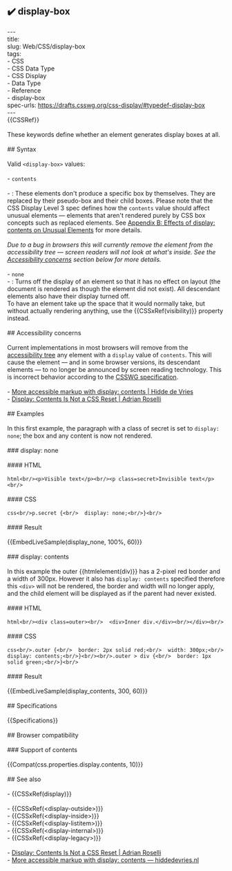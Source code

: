## ✔️ display-box 
 ---<br/>title: <display-box><br/>slug: Web/CSS/display-box<br/>tags:<br/>  - CSS<br/>  - CSS Data Type<br/>  - CSS Display<br/>  - Data Type<br/>  - Reference<br/>  - display-box<br/>spec-urls: https://drafts.csswg.org/css-display/#typedef-display-box<br/>---<br/>{{CSSRef}}<br/><br/>These keywords define whether an element generates display boxes at all.<br/><br/>## Syntax<br/><br/>Valid `<display-box>` values:<br/><br/>- `contents`<br/><br/>  - : These elements don't produce a specific box by themselves. They are replaced by their pseudo-box and their child boxes. Please note that the CSS Display Level 3 spec defines how the `contents` value should affect unusual elements — elements that aren't rendered purely by CSS box concepts such as replaced elements. See [Appendix B: Effects of display: contents on Unusual Elements](https://drafts.csswg.org/css-display/#unbox) for more details.<br/><br/>    _Due to a bug in browsers this will currently remove the element from the accessibility tree — screen readers will not look at what's inside. See the [Accessibility concerns](#accessibility_concerns) section below for more details._<br/><br/>- `none`<br/>  - : Turns off the display of an element so that it has no effect on layout (the document is rendered as though the element did not exist). All descendant elements also have their display turned off.<br/>    To have an element take up the space that it would normally take, but without actually rendering anything, use the {{CSSxRef(visibility)}} property instead.<br/><br/>## Accessibility concerns<br/><br/>Current implementations in most browsers will remove from the [accessibility tree](/en-US/docs/Learn/Accessibility/What_is_accessibility#accessibility_apis) any element with a `display` value of `contents`. This will cause the element — and in some browser versions, its descendant elements — to no longer be announced by screen reading technology. This is incorrect behavior according to the [CSSWG specification](https://drafts.csswg.org/css-display/#the-display-properties).<br/><br/>- [More accessible markup with display: contents | Hidde de Vries](https://hiddedevries.nl/en/blog/2018-04-21-more-accessible-markup-with-display-contents)<br/>- [Display: Contents Is Not a CSS Reset | Adrian Roselli](https://adrianroselli.com/2018/05/display-contents-is-not-a-css-reset.html)<br/><br/>## Examples<br/><br/>In this first example, the paragraph with a class of secret is set to `display: none`; the box and any content is now not rendered.<br/><br/>### display: none<br/><br/>#### HTML<br/><br/>```html<br/><p>Visible text</p><br/><p class=secret>Invisible text</p><br/>```<br/><br/>#### CSS<br/><br/>```css<br/>p.secret {<br/>  display: none;<br/>}<br/>```<br/><br/>#### Result<br/><br/>{{EmbedLiveSample(display_none, 100%, 60)}}<br/><br/>### display: contents<br/><br/>In this example the outer {{htmlelement(div)}} has a 2-pixel red border and a width of 300px. However it also has `display: contents` specified therefore this `<div>` will not be rendered, the border and width will no longer apply, and the child element will be displayed as if the parent had never existed.<br/><br/>#### HTML<br/><br/>```html<br/><div class=outer><br/>  <div>Inner div.</div><br/></div><br/>```<br/><br/>#### CSS<br/><br/>```css<br/>.outer {<br/>  border: 2px solid red;<br/>  width: 300px;<br/>  display: contents;<br/>}<br/><br/>.outer > div {<br/>  border: 1px solid green;<br/>}<br/>```<br/><br/>#### Result<br/><br/>{{EmbedLiveSample(display_contents, 300, 60)}}<br/><br/>## Specifications<br/><br/>{{Specifications}}<br/><br/>## Browser compatibility<br/><br/>### Support of contents<br/><br/>{{Compat(css.properties.display.contents, 10)}}<br/><br/>## See also<br/><br/>- {{CSSxRef(display)}}<br/><br/>  - {{CSSxRef(&lt;display-outside&gt;)}}<br/>  - {{CSSxRef(&lt;display-inside&gt;)}}<br/>  - {{CSSxRef(&lt;display-listitem&gt;)}}<br/>  - {{CSSxRef(&lt;display-internal&gt;)}}<br/>  - {{CSSxRef(&lt;display-legacy&gt;)}}<br/><br/>- [Display: Contents Is Not a CSS Reset | Adrian Roselli](https://adrianroselli.com/2018/05/display-contents-is-not-a-css-reset.html)<br/>- [More accessible markup with display: contents — hiddedevries.nl](https://hiddedevries.nl/en/blog/2018-04-21-more-accessible-markup-with-display-contents)<br/>